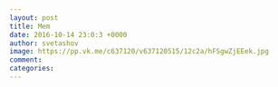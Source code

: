 ```yaml
--- 
layout: post 
title: Mem 
date: 2016-10-14 23:0:3 +0000 
author: svetashov 
image: https://pp.vk.me/c637120/v637120515/12c2a/hFSgwZjEEek.jpg
comment: 
categories: 
---
```

